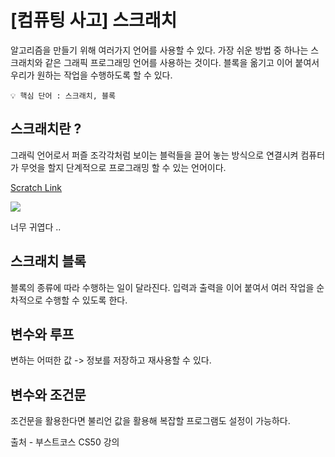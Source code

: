 # [컴퓨팅 사고] 스크래치

알고리즘을 만들기 위해 여러가지 언어를 사용할 수 있다. 가장 쉬운 방법 중 하나는 스크래치와 같은 그래픽 프로그래밍 언어를 사용하는 것이다. 블록을 옮기고 이어 붙여서 우리가 원하는 작업을 수행하도록 할 수 있다.
 
```
💡 핵심 단어 : 스크래치, 블록
```
 
## 스크래치란 ? 
그래릭 언어로서
퍼즐 조각각처럼 보이는 블럭들을 끌어 놓는 방식으로
연결시켜 컴퓨터가 무엇을 할지 단계적으로 프로그래밍 할 수 있는 언어이다.

 
[Scratch Link](https://scratch.mit.edu/projects/editor/?tutorial=getStarted)

![](https://img1.daumcdn.net/thumb/R1280x0/?scode=mtistory2&fname=https%3A%2F%2Fblog.kakaocdn.net%2Fdn%2Fl5Jn2%2FbtriuUgN6en%2Fh318bYtKo402SXKi3hlXUk%2Fimg.png)

너무 귀엽다 ..

## 스크래치 블록
블록의 종류에 따라 수행하는 일이 달라진다. 입력과 출력을 이어 붙여서 여러 작업을 순차적으로 수행할 수 있도록 한다.

## 변수와 루프
변하는 어떠한 값 -> 정보를 저장하고 재사용할 수 있다.

## 변수와 조건문
조건문을 활용한다면 불리언 값을 활용해 복잡할 프로그램도 설정이 가능하다.

출처 - 부스트코스 CS50 강의